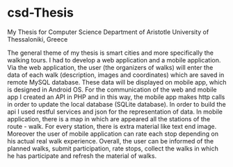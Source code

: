 # csd-Thesis
My Thesis for Computer Science Department of Aristotle University of Thessaloniki, Greece

The general theme of my thesis is smart cities and more specifically the walking tours. I had to develop a web application and a mobile application. Via the web application, the user (the organizers of walks) will enter the data of each walk (description, images and coordinates) which are saved in remote MySQL database. These data will be displayed on mobile app, which is designed in Android OS. For the communication of the web and mobile app I created an API in PHP and in this way, the mobile app makes http calls in order to update the local database  (SQLite database). In order to build the api I used restful services and json for the representation of data. In mobile application, there is a map in which are appeared all the stations of the route - walk. For every station, there is extra material like text end image. Moreover the user of mobile application  can rate each stop depending on his actual real walk experience. Overall, the user can be informed of the planned walks, submit participation, rate stops, collect the walks in which he has participate and refresh the material of walks.
